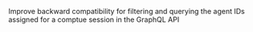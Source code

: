 Improve backward compatibility for filtering and querying the agent IDs assigned for a comptue session in the GraphQL API
